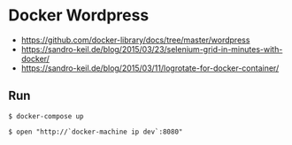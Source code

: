 # Docker Wordpress

- https://github.com/docker-library/docs/tree/master/wordpress
- https://sandro-keil.de/blog/2015/03/23/selenium-grid-in-minutes-with-docker/
- https://sandro-keil.de/blog/2015/03/11/logrotate-for-docker-container/

## Run

    $ docker-compose up

    $ open "http://`docker-machine ip dev`:8080"

